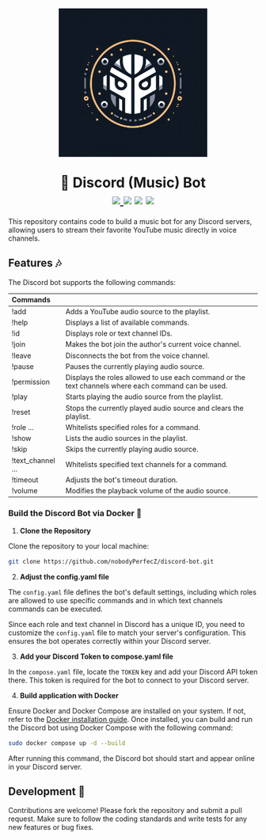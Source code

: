 <div align="middle">
    <h1>
        <p>
            <img src="docs/images/logo.png", alt="Logo", width="300" height="300" />
        </p>
        🤖 Discord (Music) Bot
        <br>
        <a href="https://github.com/psf/black">
            <img src="https://img.shields.io/badge/code%20style-black-000000.svg">
        </a>
        <a>
            <img src="https://img.shields.io/badge/python-3.10-blue">
        </a>
        <a>
            <img src="https://img.shields.io/badge/tests-passed-brightgreen">
        </a>
        <a>
            <img src="https://img.shields.io/badge/coverage-100%25-brightgreen">
        </a>
    </h1>
</div>

This repository contains code to build a music bot for any Discord servers, allowing users to stream their favorite YouTube music directly in voice channels.

## Features 🎶

The Discord bot supports the following commands:

| Commands                            |                                                                                                     |
| :---------------------------------- | --------------------------------------------------------------------------------------------------- |
| !add <url>                          | Adds a YouTube audio source to the playlist.                                                        |
| !help                               | Displays a list of available commands.                                                              |
| !id <type>                          | Displays role or text channel IDs.                                                                  |
| !join                               | Makes the bot join the author's current voice channel.                                              |
| !leave                              | Disconnects the bot from the voice channel.                                                         |
| !pause                              | Pauses the currently playing audio source.                                                          |
| !permission <type>                  | Displays the roles allowed to use each command or the text channels where each command can be used. |
| !play                               | Starts playing the audio source from the playlist.                                                  |
| !reset                              | Stops the currently played audio source and clears the playlist.                                    |
| !role <cmd> <id1> ... <idN>         | Whitelists specified roles for a command.                                                           |
| !show                               | Lists the audio sources in the playlist.                                                            |
| !skip                               | Skips the currently playing audio source.                                                           |
| !text_channel <cmd> <id1> ... <idN> | Whitelists specified text channels for a command.                                                   |
| !timeout <ts>                       | Adjusts the bot's timeout duration.                                                                 |
| !volume <vol>                       | Modifies the playback volume of the audio source.                                                   |

### Build the Discord Bot via Docker 🐳

1. **Clone the Repository**

Clone the repository to your local machine:

```bash
git clone https://github.com/nobodyPerfecZ/discord-bot.git
```

2. **Adjust the config.yaml file**

The `config.yaml` file defines the bot's default settings, including which roles are allowed to use specific commands and in which text channels commands can be executed.

Since each role and text channel in Discord has a unique ID, you need to customize the `config.yaml` file to match your server's configuration. This ensures the bot operates correctly within your Discord server.

3. **Add your Discord Token to compose.yaml file**

In the `compose.yaml` file, locate the `TOKEN` key and add your Discord API token there. This token is required for the bot to connect to your Discord server.

4. **Build application with Docker**

Ensure Docker and Docker Compose are installed on your system. If not, refer to the [Docker installation guide](https://docs.docker.com/engine/install/). Once installed, you can build and run the Discord bot using Docker Compose with the following command:

```bash
sudo docker compose up -d --build
```

After running this command, the Discord bot should start and appear online in your Discord server.

## Development 🔧

Contributions are welcome! Please fork the repository and submit a pull request.
Make sure to follow the coding standards and write tests for any new features or bug fixes.

